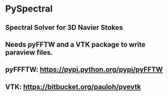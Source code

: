 # PySpectral
## Spectral Solver for 3D Navier Stokes
## Needs pyFFTW and a VTK package to write paraview files. 
## pyFFFTW: https://pypi.python.org/pypi/pyFFTW
## VTK: https://bitbucket.org/pauloh/pyevtk
